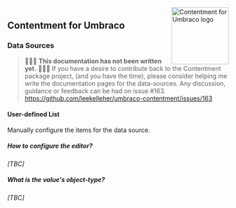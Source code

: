 <img src="../assets/img/logo.png" alt="Contentment for Umbraco logo" title="A state of Umbraco happiness." height="130" align="right">

## Contentment for Umbraco

### Data Sources

> :rotating_light::rotating_light::rotating_light: **This documentation has not been written yet.** :rotating_light::rotating_light::rotating_light:
> If you have a desire to contribute back to the Contentment package project, (and you have the time), please consider helping me write the documentation pages for the data-sources.
> Any discussion, guidance or feedback can be had on issue #163.
> https://github.com/leekelleher/umbraco-contentment/issues/163


#### User-defined List

Manually configure the items for the data source.


##### How to configure the editor?

_[TBC]_


##### What is the value's object-type?

_[TBC]_


